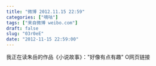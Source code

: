 ```yaml
---
title: "微博 2012.11.15 22:59"
categories: ["嘀咕"]
tags: ["来自微博 weibo.com"]
draft: false
slug: "03r0eE"
date: "2012-11-15 22:59:00"
---
```


<p>我正在读朱岳的作品《小说故事》："好像有点有趣" O网页链接 ​​​​</p>
